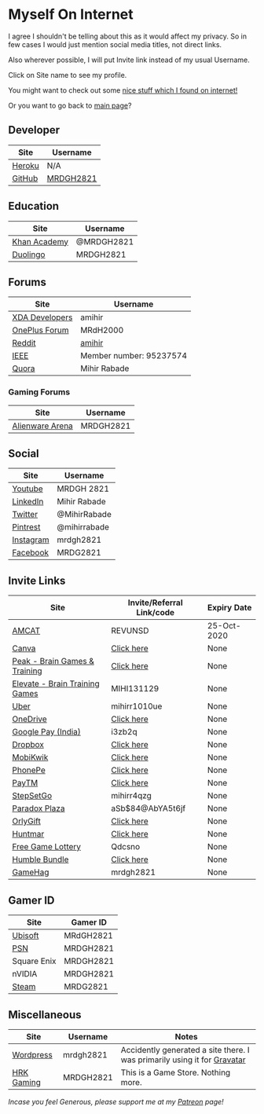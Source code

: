 

# Myself On Internet

I agree I shouldn't be telling about this as it would affect my privacy. So in few cases I would just mention social media titles, not direct links.

Also wherever possible, I will put Invite link instead of my usual Username.

Click on Site name to see my profile.

You might want to check out some [nice stuff which I found on internet!](Nice_Stuff_On_Internet.md)

Or you want to go back to [main page](README.md)?

## Developer

| Site                                             | Username                                   |
| ------------------------------------------------ | ------------------------------------------ |
| [Heroku](https://www.heroku.com/home#)           | N/A                                        |
| [GitHub](https://mrdgh2821.github.io/MRDGH2821/) | [MRDGH2821](https://github.com/MRDGH2821/) |

## Education

| Site                                                         | Username   |
| ------------------------------------------------------------ | ---------- |
| [Khan Academy](http://www.khanacademy.org/profile/MRDGH2821) | @MRDGH2821 |
| [Duolingo](https://www.duolingo.com/MRDGH2821)               | MRDGH2821  |

## Forums

| Site                                                                    | Username                                     |
| ----------------------------------------------------------------------- | -------------------------------------------- |
| [XDA Developers](https://forum.xda-developers.com/member.php?u=6224863) | amihir                                       |
| [OnePlus Forum](https://forums.oneplus.com/members/mrdh2000.1474463/)   | MRdH2000                                     |
| [Reddit](https://www.reddit.com/user/amihir)                            | [amihir](https://www.reddit.com/r/MRDC2821/) |
| [IEEE](http://www.ieee.org/)                                            | Member number: 95237574                      |
| [Quora](https://www.quora.com/profile/Mihir-Rabade)                     | Mihir Rabade                                 |

### Gaming Forums

| Site                                                              | Username  |
| ----------------------------------------------------------------- | --------- |
| [Alienware Arena](https://na.alienwarearena.com/member/MRDGH2821) | MRDGH2821 |

## Social

| Site                                               | Username     |
| -------------------------------------------------- | ------------ |
| [Youtube](http://bit.ly/YTmrdgh)                   | MRDGH 2821   |
| [LinkedIn](http://bit.ly/mrdghLI)                  | Mihir Rabade |
| [Twitter](http://bit.ly/mrdghtw)                   | @MihirRabade |
| [Pintrest](https://www.pinterest.com/mihirrabade/) | @mihirrabade |
| [Instagram](http://bit.ly/mrdghig)                 | mrdgh2821    |
| [Facebook](http://bit.ly/mrdghfb)                  | MRDG2821     |

## Invite Links

| Site                                                         | Invite/Referral Link/code                                    | Expiry Date |
| ------------------------------------------------------------ | ------------------------------------------------------------ | ----------- |
| [AMCAT](https://www.myamcat.com/)                            | REVUNSD                                                      | 25-Oct-2020 |
| [Canva](https://www.canva.com/join/sgw-nxn-kzy)              | [Click here](https://www.canva.com/join/sgw-nxn-kzy)         | None        |
| [Peak - Brain Games & Training](https://go.peak.net/RTeN1S2hM9) | [Click here](https://go.peak.net/RTeN1S2hM9)                 | None        |
| [Elevate - Brain Training Games](http://go.elevateapp.com/MIHI131129) | MIHI131129                                                   | None        |
| [Uber](https://www.uber.com/invite/mihirr1010ue)             | mihirr1010ue                                                 | None        |
| [OneDrive](https://onedrive.live.com?invref=dc9882601e01cea6&invscr=90) | [Click here](https://onedrive.live.com?invref=dc9882601e01cea6&invscr=90) | None        |
| [Google Pay (India)](https://g.co/payinvite/i3zb2q)          | i3zb2q                                                       | None        |
| [Dropbox](https://www.dropbox.com/referrals/AADFS0x__HBEY3YIJbe0CdAIjj5cj8Jj68U?src=global9) | [Click here](https://www.dropbox.com/referrals/AADFS0x__HBEY3YIJbe0CdAIjj5cj8Jj68U?src=global9) | None        |
| [MobiKwik](https://sak38.app.goo.gl/YVatryrzBe5tS3fy7)       | [Click here](https://sak38.app.goo.gl/YVatryrzBe5tS3fy7)     | None        |
| [PhonePe](https://phon.pe/a24ahmfi)                          | [Click here](https://phon.pe/a24ahmfi)                       | None        |
| [PayTM](https://p.paytm.me/xCTH/74e9c7c8)                    | [Click here](https://p.paytm.me/xCTH/74e9c7c8)               | None        |
| [StepSetGo](https://app.stepsetgo.com/i/mihirr4qzg)          | mihirr4qzg                                                   | None        |
| [Paradox Plaza](https://www.paradoxplaza.com/)               | aSb\$84@AbYA5t6jf                                            | None        |
| [OrlyGift](https://www.orlygift.com/invite/8PrjXnlvkr4KWAz4) | [Click here](https://www.orlygift.com/invite/8PrjXnlvkr4KWAz4) | None        |
| [Huntmar](https://www.huntmar.com/?mref=MRDG2821)            | [Click here](https://www.huntmar.com/?mref=MRDG2821)         | None        |
| [Free Game Lottery](https://freegamelottery.com?ref=Qdcsno)  | Qdcsno                                                       | None        |
| [Humble Bundle](https://www.humblebundle.com/monthly?refc=2H6nrD) | [Click here](https://www.humblebundle.com/monthly?refc=2H6nrD) | None        |
| [GameHag](https://gamehag.com/r/6020403)                     | mrdgh2821                                                    | None        |

## Gamer ID

| Site                                                | Gamer ID  |
| --------------------------------------------------- | --------- |
| [Ubisoft](https://club.ubisoft.com/en-US/)          | MRdGH2821 |
| [PSN](https://my.playstation.com/profile/MRDGH2821) | MRDGH2821 |
| Square Enix                                         | MRDGH2821 |
| nVIDIA                                              | MRDGH2821 |
| [Steam](http://bit.ly/mrdghSTEAM)                   | MRDG2821  |

## Miscellaneous

| Site                                                        | Username  | Notes                                                                                              |
| ----------------------------------------------------------- | --------- | -------------------------------------------------------------------------------------------------- |
| [Wordpress](https://mrdgh2821.wordpress.com/)               | mrdgh2821 | Accidently generated a site there. I was primarily using it for [Gravatar](https://bit.ly/36fl6Ee) |
| [HRK Gaming](https://www.hrkgame.com/en/profile/MRDGH2821/) | MRDGH2821 | This is a Game Store. Nothing more.                                                                |

_Incase you feel Generous, please support me at my [Patreon](https://www.patreon.com/mrdgh2821) page!_
